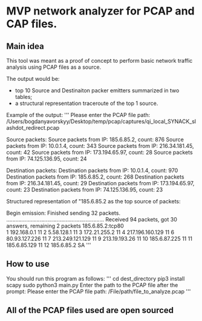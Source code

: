 # MVP network analyzer for PCAP and CAP files.

## Main idea
This tool was meant as a proof of concept to perform basic network traffic analysis using PCAP files as a source. 

The output would be:
- top 10 Source and Destinaiton packer emitters summarized in two tables;  
- a structural representation traceroute of the top 1 source.

Example of the output:
'''
Please enter the PCAP file path: /Users/bogdanyavorskyy/Desktop/temp/pcap/captures/qi_local_SYNACK_slashdot_redirect.pcap

Source packets: 
Source packets from IP: 185.6.85.2, count: 876
Source packets from IP: 10.0.1.4, count: 343
Source packets from IP: 216.34.181.45, count: 42
Source packets from IP: 173.194.65.97, count: 28
Source packets from IP: 74.125.136.95, count: 24

Destination packets: 
Destination packets from IP: 10.0.1.4, count: 970
Destination packets from IP: 185.6.85.2, count: 268
Destination packets from IP: 216.34.181.45, count: 29
Destination packets from IP: 173.194.65.97, count: 23
Destination packets from IP: 74.125.136.95, count: 23

Structured representation of "185.6.85.2 as the top source of packets: 

Begin emission:
Finished sending 32 packets.
...*.*.*.*...*....*......*.*.*.*..*...*..*.*..*..*...*..*...*...*..*.*..*..*..*...*.*.*.*.*...
Received 94 packets, got 30 answers, remaining 2 packets
   185.6.85.2:tcp80   
1  192.168.0.1     11 
2  5.58.128.1      11 
3  172.21.255.2    11 
4  217.196.160.129 11 
6  80.93.127.226   11 
7  213.249.121.129 11 
9  213.19.193.26   11 
10 185.6.87.225    11 
11 185.6.85.129    11 
12 185.6.85.2      SA 
'''

## How to use
You should run this program as follows:
'''
cd dest_directory
pip3 install scapy
sudo python3 main.py
Enter the path to the PCAP file after the prompt:
Please enter the PCAP file path: /File/path/file_to_analyze.pcap
'''

## All of the PCAP files used are open sourced
